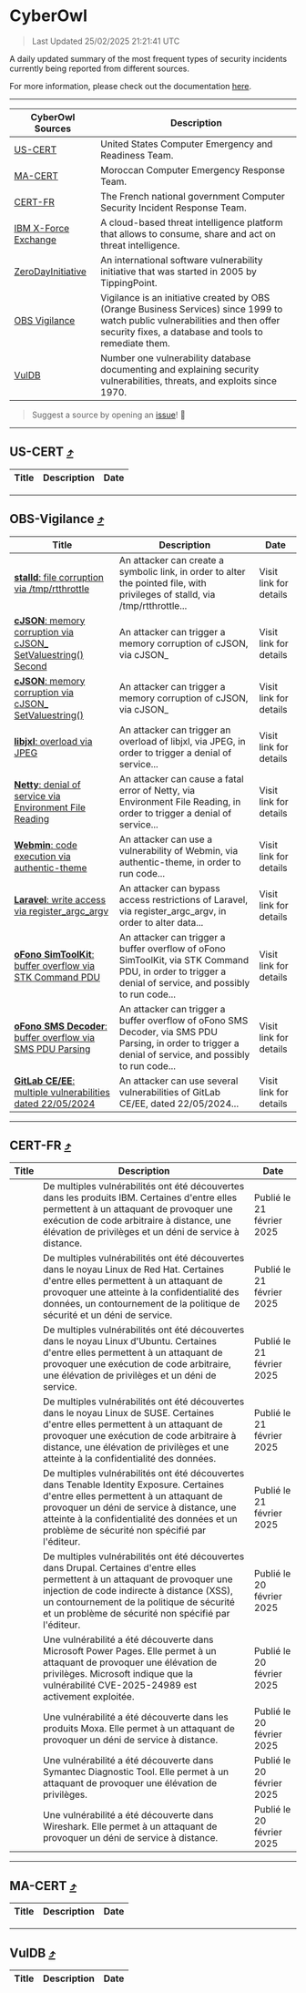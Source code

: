 
 <div id='top'></div>

# CyberOwl

 > Last Updated 25/02/2025 21:21:41 UTC
 
 A daily updated summary of the most frequent types of security incidents currently being reported from different sources.
 
 For more information, please check out the documentation [here](./docs/README.md).
 
 ---
 |CyberOwl Sources|Description|
 |---|---|
 |[US-CERT](#us-cert-arrow_heading_up)|United States Computer Emergency and Readiness Team.|
 |[MA-CERT](#ma-cert-arrow_heading_up)|Moroccan Computer Emergency Response Team.|
 |[CERT-FR](#cert-fr-arrow_heading_up)|The French national government Computer Security Incident Response Team.|
 |[IBM X-Force Exchange](#ibmcloud-arrow_heading_up)|A cloud-based threat intelligence platform that allows to consume, share and act on threat intelligence.|
 |[ZeroDayInitiative](#zerodayinitiative-arrow_heading_up)|An international software vulnerability initiative that was started in 2005 by TippingPoint.|
 |[OBS Vigilance](#obs-vigilance-arrow_heading_up)|Vigilance is an initiative created by OBS (Orange Business Services) since 1999 to watch public vulnerabilities and then offer security fixes, a database and tools to remediate them.|
 |[VulDB](#vuldb-arrow_heading_up)|Number one vulnerability database documenting and explaining security vulnerabilities, threats, and exploits since 1970.|
 
 > Suggest a source by opening an [issue](https://github.com/karimhabush/cyberowl/issues)! :raised_hands:
 ---

## US-CERT [:arrow_heading_up:](#cyberowl)

 |Title|Description|Date|
 |---|---|---|
 
 ---

## OBS-Vigilance [:arrow_heading_up:](#cyberowl)

 |Title|Description|Date|
 |---|---|---|
 |[<a href="https://vigilance.fr/vulnerability/stalld-file-corruption-via-tmp-rtthrottle-46313" class="noirorange"><b>stalld</b>: file corruption via /tmp/rtthrottle</a>](https://vigilance.fr/vulnerability/stalld-file-corruption-via-tmp-rtthrottle-46313)|An attacker can create a symbolic link, in order to alter the pointed file, with privileges of stalld, via /tmp/rtthrottle...|Visit link for details|
 |[<a href="https://vigilance.fr/vulnerability/cJSON-memory-corruption-via-cJSON-SetValuestring-Second-44381" class="noirorange"><b>cJSON</b>: memory corruption via cJSON_<wbr>SetValuestring() Second</wbr></a>](https://vigilance.fr/vulnerability/cJSON-memory-corruption-via-cJSON-SetValuestring-Second-44381)|An attacker can trigger a memory corruption of cJSON, via cJSON_|Visit link for details|
 |[<a href="https://vigilance.fr/vulnerability/cJSON-memory-corruption-via-cJSON-SetValuestring-44380" class="noirorange"><b>cJSON</b>: memory corruption via cJSON_<wbr>SetValuestring()</wbr></a>](https://vigilance.fr/vulnerability/cJSON-memory-corruption-via-cJSON-SetValuestring-44380)|An attacker can trigger a memory corruption of cJSON, via cJSON_|Visit link for details|
 |[<a href="https://vigilance.fr/vulnerability/libjxl-overload-via-JPEG-45968" class="noirorange"><b>libjxl</b>: overload via JPEG</a>](https://vigilance.fr/vulnerability/libjxl-overload-via-JPEG-45968)|An attacker can trigger an overload of libjxl, via JPEG, in order to trigger a denial of service...|Visit link for details|
 |[<a href="https://vigilance.fr/vulnerability/Netty-denial-of-service-via-Environment-File-Reading-45967" class="noirorange"><b>Netty</b>: denial of service via Environment File Reading</a>](https://vigilance.fr/vulnerability/Netty-denial-of-service-via-Environment-File-Reading-45967)|An attacker can cause a fatal error of Netty, via Environment File Reading, in order to trigger a denial of service...|Visit link for details|
 |[<a href="https://vigilance.fr/vulnerability/Webmin-code-execution-via-authentic-theme-45960" class="noirorange"><b>Webmin</b>: code execution via authentic-theme</a>](https://vigilance.fr/vulnerability/Webmin-code-execution-via-authentic-theme-45960)|An attacker can use a vulnerability of Webmin, via authentic-theme, in order to run code...|Visit link for details|
 |[<a href="https://vigilance.fr/vulnerability/Laravel-write-access-via-register-argc-argv-45959" class="noirorange"><b>Laravel</b>: write access via register_argc_argv</a>](https://vigilance.fr/vulnerability/Laravel-write-access-via-register-argc-argv-45959)|An attacker can bypass access restrictions of Laravel, via register_argc_argv, in order to alter data...|Visit link for details|
 |[<a href="https://vigilance.fr/vulnerability/oFono-SimToolKit-buffer-overflow-via-STK-Command-PDU-45957" class="noirorange"><b>oFono SimToolKit</b>: buffer overflow via STK Command PDU</a>](https://vigilance.fr/vulnerability/oFono-SimToolKit-buffer-overflow-via-STK-Command-PDU-45957)|An attacker can trigger a buffer overflow of oFono SimToolKit, via STK Command PDU, in order to trigger a denial of service, and possibly to run code...|Visit link for details|
 |[<a href="https://vigilance.fr/vulnerability/oFono-SMS-Decoder-buffer-overflow-via-SMS-PDU-Parsing-45956" class="noirorange"><b>oFono SMS Decoder</b>: buffer overflow via SMS PDU Parsing</a>](https://vigilance.fr/vulnerability/oFono-SMS-Decoder-buffer-overflow-via-SMS-PDU-Parsing-45956)|An attacker can trigger a buffer overflow of oFono SMS Decoder, via SMS PDU Parsing, in order to trigger a denial of service, and possibly to run code...|Visit link for details|
 |[<a href="https://vigilance.fr/vulnerability/GitLab-CE-EE-multiple-vulnerabilities-dated-22-05-2024-44366" class="noirorange"><b>GitLab CE/EE</b>: multiple vulnerabilities dated 22/05/2024</a>](https://vigilance.fr/vulnerability/GitLab-CE-EE-multiple-vulnerabilities-dated-22-05-2024-44366)|An attacker can use several vulnerabilities of GitLab CE/EE, dated 22/05/2024...|Visit link for details|
 
 ---

## CERT-FR [:arrow_heading_up:](#cyberowl)

 |Title|Description|Date|
 |---|---|---|
 |[](https://www.cert.ssi.gouv.fr/avis/CERTFR-2025-AVI-0154/)|De multiples vulnérabilités ont été découvertes dans les produits IBM. Certaines d'entre elles permettent à un attaquant de provoquer une exécution de code arbitraire à distance, une élévation de privilèges et un déni de service à distance.|Publié le 21 février 2025|
 |[](https://www.cert.ssi.gouv.fr/avis/CERTFR-2025-AVI-0153/)|De multiples vulnérabilités ont été découvertes dans le noyau Linux de Red Hat. Certaines d'entre elles permettent à un attaquant de provoquer une atteinte à la confidentialité des données, un contournement de la politique de sécurité et un déni de service.|Publié le 21 février 2025|
 |[](https://www.cert.ssi.gouv.fr/avis/CERTFR-2025-AVI-0152/)|De multiples vulnérabilités ont été découvertes dans le noyau Linux d'Ubuntu. Certaines d'entre elles permettent à un attaquant de provoquer une exécution de code arbitraire, une élévation de privilèges et un déni de service.|Publié le 21 février 2025|
 |[](https://www.cert.ssi.gouv.fr/avis/CERTFR-2025-AVI-0151/)|De multiples vulnérabilités ont été découvertes dans le noyau Linux de SUSE. Certaines d'entre elles permettent à un attaquant de provoquer une exécution de code arbitraire à distance, une élévation de privilèges et une atteinte à la confidentialité des données.|Publié le 21 février 2025|
 |[](https://www.cert.ssi.gouv.fr/avis/CERTFR-2025-AVI-0150/)|De multiples vulnérabilités ont été découvertes dans Tenable Identity Exposure. Certaines d'entre elles permettent à un attaquant de provoquer un déni de service à distance, une atteinte à la confidentialité des données et un problème de sécurité non spécifié par l'éditeur.|Publié le 21 février 2025|
 |[](https://www.cert.ssi.gouv.fr/avis/CERTFR-2025-AVI-0149/)|De multiples vulnérabilités ont été découvertes dans Drupal. Certaines d'entre elles permettent à un attaquant de provoquer une injection de code indirecte à distance (XSS), un contournement de la politique de sécurité et un problème de sécurité non spécifié par l'éditeur.|Publié le 20 février 2025|
 |[](https://www.cert.ssi.gouv.fr/avis/CERTFR-2025-AVI-0148/)|Une vulnérabilité a été découverte dans Microsoft Power Pages. Elle permet à un attaquant de provoquer une élévation de privilèges. Microsoft indique que la vulnérabilité CVE-2025-24989 est activement exploitée.|Publié le 20 février 2025|
 |[](https://www.cert.ssi.gouv.fr/avis/CERTFR-2025-AVI-0147/)|Une vulnérabilité a été découverte dans les produits Moxa. Elle permet à un attaquant de provoquer un déni de service à distance.|Publié le 20 février 2025|
 |[](https://www.cert.ssi.gouv.fr/avis/CERTFR-2025-AVI-0146/)|Une vulnérabilité a été découverte dans Symantec Diagnostic Tool. Elle permet à un attaquant de provoquer une élévation de privilèges.|Publié le 20 février 2025|
 |[](https://www.cert.ssi.gouv.fr/avis/CERTFR-2025-AVI-0145/)|Une vulnérabilité a été découverte dans Wireshark. Elle permet à un attaquant de provoquer un déni de service à distance.|Publié le 20 février 2025|
 
 ---

## MA-CERT [:arrow_heading_up:](#cyberowl)

 |Title|Description|Date|
 |---|---|---|
 
 ---

## VulDB [:arrow_heading_up:](#cyberowl)

 |Title|Description|Date|
 |---|---|---|
 